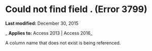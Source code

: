 
# Could not find field <name>. (Error 3799)

 **Last modified:** December 30, 2015

 _ **Applies to:** Access 2013 | Access 2016_

A column name that does not exist is being referenced.

